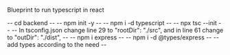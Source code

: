 Blueprint to run typescript in react

 -- cd backend --
 -- npm init -y --
 -- npm i -d typescript --
 -- npx tsc --init --
 -- In tsconfig.json change line 29 to "rootDir": "./src", and in line 61 change to "outDir": "./dist",  --
 -- npm i express --
 -- npm i -d  @types/express -- 
 -- add types according to the need --
